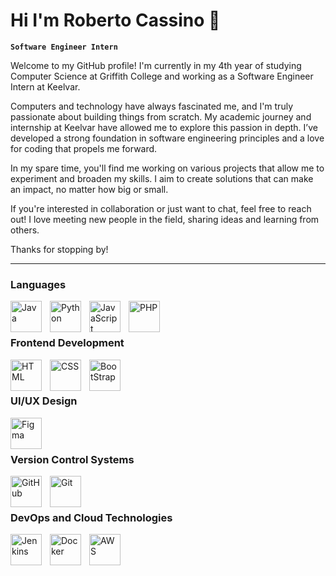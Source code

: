 # Hi I'm Roberto Cassino 👋

**`Software Engineer Intern`**

Welcome to my GitHub profile! I'm currently in my 4th year of studying Computer Science at Griffith College and working as a Software Engineer Intern at Keelvar.

Computers and technology have always fascinated me, and I'm truly passionate about building things from scratch. My academic journey and internship at Keelvar have allowed me to explore this passion in depth. I’ve developed a strong foundation in software engineering principles and a love for coding that propels me forward.

In my spare time, you'll find me working on various projects that allow me to experiment and broaden my skills. I aim to create solutions that can make an impact, no matter how big or small.

If you're interested in collaboration or just want to chat, feel free to reach out! I love meeting new people in the field, sharing ideas and learning from others.

Thanks for stopping by!

---

### Languages
<img align="left" alt="Java" width="50px" style="padding-right:10px;" src="https://cdn.jsdelivr.net/gh/devicons/devicon/icons/java/java-original-wordmark.svg"/>
<img align="left" alt="Python" width="50px" style="padding-right:10px;" src="https://cdn.jsdelivr.net/gh/devicons/devicon/icons/python/python-original-wordmark.svg"/>
<img align="left" alt="JavaScript" width="50px" style="padding-right:10px;" src="https://cdn.jsdelivr.net/gh/devicons/devicon/icons/javascript/javascript-original.svg"/>
<img align="left" alt="PHP" width="50px" style="padding-right:10px;" src="https://cdn.jsdelivr.net/gh/devicons/devicon/icons/php/php-original.svg"/>
<br /><br />

### Frontend Development
<img align="left" alt="HTML" width="50px" style="padding-right:10px;" src="https://cdn.jsdelivr.net/gh/devicons/devicon/icons/html5/html5-original-wordmark.svg"/>
<img align="left" alt="CSS" width="50px" style="padding-right:10px;" src="https://cdn.jsdelivr.net/gh/devicons/devicon/icons/css3/css3-original-wordmark.svg"/>
<img align="left" alt="BootStrap" width="50px" style="padding-right:10px;" src="https://cdn.jsdelivr.net/gh/devicons/devicon/icons/bootstrap/bootstrap-original-wordmark.svg"/>
<br /><br />

### UI/UX Design
<img align="left" alt="Figma" width="50px" style="padding-right:10px;" src="https://cdn.jsdelivr.net/gh/devicons/devicon/icons/figma/figma-original.svg"/>
<br /><br />

### Version Control Systems
<img align="left" alt="GitHub" width="50px" style="padding-right:10px;" src="https://cdn.jsdelivr.net/gh/devicons/devicon/icons/github/github-original-wordmark.svg"/>
<img align="left" alt="Git" width="50px" style="padding-right:10px;" src="https://cdn.jsdelivr.net/gh/devicons/devicon/icons/git/git-original-wordmark.svg"/>
<br /><br />

### DevOps and Cloud Technologies
<img align="left" alt="Jenkins" width="50px" style="padding-right:10px;" src="https://cdn.jsdelivr.net/gh/devicons/devicon/icons/jenkins/jenkins-original.svg"/>
<img align="left" alt="Docker" width="50px" style="padding-right:10px;" src="https://cdn.jsdelivr.net/gh/devicons/devicon/icons/docker/docker-original-wordmark.svg"/>
<img align="left" alt="AWS" width="50px" style="padding-right:10px;" src="https://cdn.jsdelivr.net/gh/devicons/devicon/icons/amazonwebservices/amazonwebservices-original-wordmark.svg"/>
<br /><br />



<!--
**robvzla/robvzla** is a ✨ _special_ ✨ repository because its `README.md` (this file) appears on your GitHub profile.

Here are some ideas to get you started:

- 🔭 I’m currently working on ...
- 🌱 I’m currently learning ...
- 👯 I’m looking to collaborate on ...
- 🤔 I’m looking for help with ...
- 💬 Ask me about ...
- 📫 How to reach me: ...
- 😄 Pronouns: ...
- ⚡ Fun fact: ...
-->
